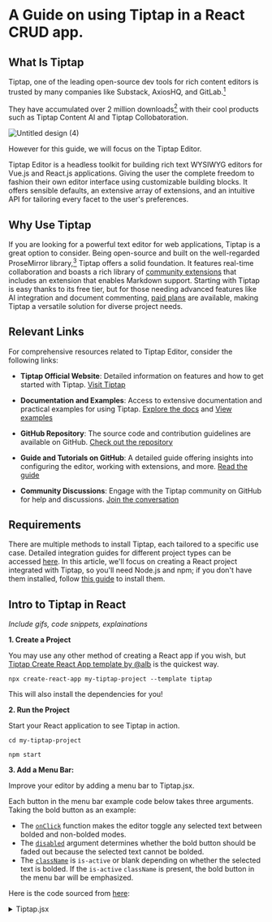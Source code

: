 # A Guide on using Tiptap in a React CRUD app.

## What Is Tiptap

Tiptap, one of the leading open-source dev tools for rich content editors is trusted by many companies like Substack, AxiosHQ, and GitLab.[^1]

They have accumulated over 2 million downloads[^1] with their cool products such as Tiptap Content AI and Tiptap Collobatoration. 


![Untitled design (4)](https://github.com/AshkanAleshams/learning-software-engineering.github.io/assets/90326959/f56018c2-e7ef-478f-95d2-de19838cc1c7)


However for this guide, we will focus on the Tiptap Editor.

Tiptap Editor is a headless toolkit for building rich text WYSIWYG editors for Vue.js and React.js applications. Giving the user the complete freedom to fashion their own editor interface using customizable building blocks. 
It offers sensible defaults, an extensive array of extensions, and an intuitive API for tailoring every facet to the user's preferences.



## Why Use Tiptap

If you are looking for a powerful text editor for web applications, Tiptap is a great option to consider. Being open-source and built on the well-regarded ProseMirror library,[^3] Tiptap offers a solid foundation. It features real-time collaboration and boasts a rich library of [community extensions](https://github.com/ueberdosis/awesome-tiptap#community-extensions) that includes an extension that enables Markdown support. Starting with Tiptap is easy thanks to its free tier, but for those needing advanced features like AI integration and document commenting, [paid plans](https://tiptap.dev/pricing) are available, making Tiptap a versatile solution for diverse project needs.

## Relevant Links
For comprehensive resources related to Tiptap Editor, consider the following links:

- **Tiptap Official Website**: Detailed information on features and how to get started with Tiptap. [Visit Tiptap](https://tiptap.dev)

- **Documentation and Examples**: Access to extensive documentation and practical examples for using Tiptap. [Explore the docs](https://tiptap.dev/docs) and [View examples](https://tiptap.dev/examples)

- **GitHub Repository**: The source code and contribution guidelines are available on GitHub. [Check out the repository](https://github.com/ueberdosis/tiptap)

- **Guide and Tutorials on GitHub**: A detailed guide offering insights into configuring the editor, working with extensions, and more. [Read the guide](https://github.com/ueberdosis/tiptap/blob/main/docs/guide.md)

- **Community Discussions**: Engage with the Tiptap community on GitHub for help and discussions. [Join the conversation](https://github.com/ueberdosis/tiptap/discussions)


## Requirements

There are multiple methods to install Tiptap, each tailored to a specific use case. Detailed integration guides for different project types can be accessed [here](https://tiptap.dev/docs/editor/installation). In this article, we'll focus on creating a React project integrated with Tiptap, so you'll need Node.js and npm; if you don't have them installed, follow [this guide](https://docs.npmjs.com/downloading-and-installing-node-js-and-npm) to install them.

## Intro to Tiptap in React

_Include gifs, code snippets, explainations_

**1. Create a Project** 

You may use any other method of creating a React app if you wish, but 
[Tiptap Create React App template by @alb](https://github.com/alb/cra-template-tiptap) is the quickest way. 

``` 
npx create-react-app my-tiptap-project --template tiptap

```

This will also install the dependencies for you!


**2. Run the Project**

Start your React application to see Tiptap in action.
```
cd my-tiptap-project

npm start
```

**3. Add a Menu Bar:**

Improve your editor by adding a menu bar to Tiptap.jsx.

Each button in the menu bar example code below takes three arguments. Taking the bold button as an example:
- The [`onClick`](https://react.dev/learn/responding-to-events#adding-event-handlers) function makes the editor toggle any selected text between bolded and non-bolded modes.
- The [`disabled`](https://www.w3schools.com/tags/att_button_disabled.asp) argument determines whether the bold button should be faded out because the selected text cannot be bolded.
- The [`className`](https://legacy.reactjs.org/docs/faq-styling.html) is `is-active` or blank depending on whether the selected text is bolded. If the `is-active` `className` is present, the bold button in the menu bar will be emphasized.

Here is the code sourced from [here](https://tiptap.dev/docs/editor/installation/react):
<details>
  <summary>Tiptap.jsx</summary>
  ```
  import { Color } from '@tiptap/extension-color'
  import ListItem from '@tiptap/extension-list-item'
  import TextStyle from '@tiptap/extension-text-style'
  import { EditorProvider, useCurrentEditor } from '@tiptap/react'
  import StarterKit from '@tiptap/starter-kit'
  import React from 'react'
  
  const MenuBar = () => {
    const { editor } = useCurrentEditor()
  
    if (!editor) {
      return null
    }
  
    return (
      <>
        <button
          onClick={() => editor.chain().focus().toggleBold().run()}
          disabled={
            !editor.can()
              .chain()
              .focus()
              .toggleBold()
              .run()
          }
          className={editor.isActive('bold') ? 'is-active' : ''}
        >
          bold
        </button>
        <button
          onClick={() => editor.chain().focus().toggleItalic().run()}
          disabled={
            !editor.can()
              .chain()
              .focus()
              .toggleItalic()
              .run()
          }
          className={editor.isActive('italic') ? 'is-active' : ''}
        >
          italic
        </button>
        <button
          onClick={() => editor.chain().focus().toggleStrike().run()}
          disabled={
            !editor.can()
              .chain()
              .focus()
              .toggleStrike()
              .run()
          }
          className={editor.isActive('strike') ? 'is-active' : ''}
        >
          strike
        </button>
        <button
          onClick={() => editor.chain().focus().toggleHeading({ level: 1 }).run()}
          className={editor.isActive('heading', { level: 1 }) ? 'is-active' : ''}
        >
          h1
        </button>
        <button
          onClick={() => editor.chain().focus().toggleHeading({ level: 2 }).run()}
          className={editor.isActive('heading', { level: 2 }) ? 'is-active' : ''}
        >
          h2
        </button>
        <button
          onClick={() => editor.chain().focus().toggleHeading({ level: 3 }).run()}
          className={editor.isActive('heading', { level: 3 }) ? 'is-active' : ''}
        >
          h3
        </button>
        <button
          onClick={() => editor.chain().focus().toggleCodeBlock().run()}
          className={editor.isActive('codeBlock') ? 'is-active' : ''}
        >
          code block
        </button>
        <button
          onClick={() => editor.chain().focus().undo().run()}
          disabled={
            !editor.can()
              .chain()
              .focus()
              .undo()
              .run()
          }
        >
          undo
        </button>
        <button
          onClick={() => editor.chain().focus().redo().run()}
          disabled={
            !editor.can()
              .chain()
              .focus()
              .redo()
              .run()
          }
        >
          redo
        </button>
        <button
          onClick={() => editor.chain().focus().setColor('#958DF1').run()}
          className={editor.isActive('textStyle', { color: '#958DF1' }) ? 'is-active' : ''}
        >
          purple
        </button>
      </>
    )
  }
  
  const extensions = [
    Color.configure({ types: [TextStyle.name, ListItem.name] }),
    TextStyle.configure({ types: [ListItem.name] }),
    StarterKit.configure({
      bulletList: {
        keepMarks: true,
        keepAttributes: false, // TODO : Making this as `false` becase marks are not preserved when I try to preserve attrs, awaiting a bit of help
      },
      orderedList: {
        keepMarks: true,
        keepAttributes: false, // TODO : Making this as `false` becase marks are not preserved when I try to preserve attrs, awaiting a bit of help
      },
    }),
  ]
  
  const content = `
  <h2>
    Hi there,
  </h2>
  <p>
    Isn’t that great? And all of that is editable. But wait, there’s more. Let’s try a code block:
  </p>
  <pre><code class="language-css">body {
  display: none;
  }</code></pre>
  <p>
    I know, I know, this is impressive. It’s only the tip of the iceberg though. Give it a try and click a little bit around. Don’t forget to check the other examples too.
  </p>
  
  `
  
  export default function Tiptap () {
    return (
      <EditorProvider slotBefore={<MenuBar />} extensions={extensions} content={content}></EditorProvider>
    )
  }
  
  ```
</details>



**4. Install new Dependencies**

Install tiptap/extension-color and tiptap/extension-text-style packages.
```
npm install @tiptap/extension-color @tiptap/extension-text-style
```

**5. Enjoy Your New Editor**
```
npm start
```

**6. Use the output from the editor**
At the bottom of Tiptap.jsx, add an `onUpdate` prop to the EditorProvider, using the `getHTML()` and `getJSON()` method on the editor object to retrieve the HTML and JSON representations, respectively, of the content in the editor when the user changes it and print it to the browser's console.
  ```javascript
  export default function Tiptap () {
    return (
      <EditorProvider slotBefore={<MenuBar />} extensions={extensions} content={content} onUpdate={({ editor }) => {
        const json = editor.getJSON();
        const html = editor.getHTML();
        console.log(json);
        console.log(html);
      }}></EditorProvider>
    )
  }
  ```

## Example with Markdown Editor in React

By default, Tiptap doesn't support input from or output to Markdown files.[^4] However, there is a community-developed npm package called `tiptap-markdown` that extends Tiptap to enable this. We'll go through the installation of this package and the creation of a simple editor that uses it.

**1. Install `tiptap-markdown`:**
We'll continue with the React project we created above. Install the [`tiptap-markdown`](https://www.npmjs.com/package/tiptap-markdown) package using npm:
```
npm install tiptap-markdown
```

**2. Import the package:**
Make a copy of Tiptap.jsx called Markdown.jsx. Add this import to the top of the file:
```
import { Markdown } from 'tiptap-markdown';
```

**3. Edit the editor:**
In Markdown.jsx, add `Markdown` to the list of extensions used by the Tiptap editor. Since the input file format has changed from HTML to Markdown, we'll change the initial content as well:
````
const extensions = [
  [...keep the existing extensions...]
  Markdown,
]

const content = `
## Hi again,
Here is a Markdown version!
\`\`\`css
body {
display: none;
}
\`\`\`
`
````

**4. Render the new editor:**
At the top of App.js, import the new Markdown editor from Markdown.jsx:
```
import Markdown from './Markdown';
```

Finally, render the new Markdown editor below the existing editor in App.js:
```
const App = () => {
  return (
    <div className="App">
      <Tiptap />
      <Markdown />
    </div>
  );
};
```

**5. See both editors in action**
```
npm start
```

**6. Use the output from the Markdown editor**
At the bottom of Markdown.jsx, add an `onUpdate` prop to the EditorProvider, using the `getMarkdown()` method on the editor object to retrieve the Markdown representation of the content in the editor when the user changes it and print it to the browser's console.
  ```javascript
  export default function Tiptap () {
    return (
      <EditorProvider slotBefore={<MenuBar />} extensions={extensions} content={content} onUpdate={({ editor }) => {
         const new_markdown = editor.storage.markdown.getMarkdown();
         console.log(new_markdown);
      }}></EditorProvider>
    )
  }
  ```

![Untitled design (5)](https://github.com/AshkanAleshams/learning-software-engineering.github.io/assets/90326959/51e0072e-776b-41bb-9360-4307c56e45c5)


## Citations

https://tiptap.dev/blog/insights/tiptap-seriesseed

https://tiptap.dev/product/editor

https://tiptap.dev/docs/editor/introduction

https://tiptap.dev/docs/editor/installation/react

https://github.com/alb/cra-template-tiptap

https://tiptap.dev/product/editor

https://tiptap.dev/docs/editor/guide/output

[^1]: [Tiptap Seriesseed - Insights](https://tiptap.dev/blog/insights/tiptap-seriesseed)
[^2]: [Tiptap Editor - Product](https://tiptap.dev/product/editor)
[^3]: [Tiptap Editor - Introduction](https://tiptap.dev/docs/editor/introduction)
[^4]: [Tiptap Editor - Output](https://tiptap.dev/docs/editor/guide/output)